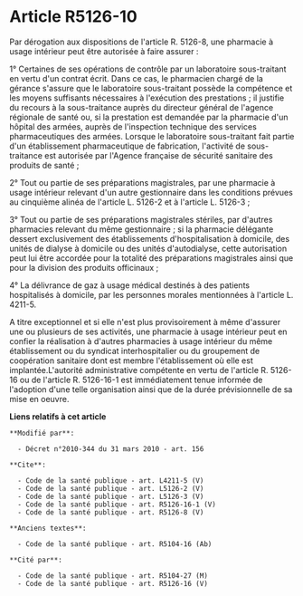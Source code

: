 # Article R5126-10

Par dérogation aux dispositions de l'article R. 5126-8, une pharmacie à usage intérieur peut être autorisée à faire
assurer : 

1° Certaines de ses opérations de contrôle par un laboratoire sous-traitant en vertu d'un contrat écrit. Dans ce cas, le
pharmacien chargé de la gérance s'assure que le laboratoire sous-traitant possède la compétence et les moyens suffisants
nécessaires à l'exécution des prestations ; il justifie du recours à la sous-traitance auprès du directeur général de
l'agence régionale de santé ou, si la prestation est demandée par la pharmacie d'un hôpital des armées, auprès de
l'inspection technique des services pharmaceutiques des armées. Lorsque le laboratoire sous-traitant fait partie d'un
établissement pharmaceutique de fabrication, l'activité de sous-traitance est autorisée par l'Agence française de sécurité
sanitaire des produits de santé ; 

2° Tout ou partie de ses préparations magistrales, par une pharmacie à usage intérieur relevant d'un autre gestionnaire dans
les conditions prévues au cinquième alinéa de l'article L. 5126-2 et à l'article L. 5126-3 ; 

3° Tout ou partie de ses préparations magistrales stériles, par d'autres pharmacies relevant du même gestionnaire ; si la
pharmacie délégante dessert exclusivement des établissements d'hospitalisation à domicile, des unités de dialyse à domicile
ou des unités d'autodialyse, cette autorisation peut lui être accordée pour la totalité des préparations magistrales ainsi
que pour la division des produits officinaux ; 

4° La délivrance de gaz à usage médical destinés à des patients hospitalisés à domicile, par les personnes morales
mentionnées à l'article L. 4211-5.

A titre exceptionnel et si elle n'est plus provisoirement à même d'assurer une ou plusieurs de ses activités, une pharmacie à
usage intérieur peut en confier la réalisation à d'autres pharmacies à usage intérieur du même établissement ou du syndicat
interhospitalier ou du groupement de coopération sanitaire dont est membre l'établissement où elle est implantée.L'autorité
administrative compétente en vertu de l'article R. 5126-16 ou de l'article R. 5126-16-1 est immédiatement tenue informée de
l'adoption d'une telle organisation ainsi que de la durée prévisionnelle de sa mise en oeuvre.

**Liens relatifs à cet article**

	**Modifié par**:

	  - Décret n°2010-344 du 31 mars 2010 - art. 156

	**Cite**:

	  - Code de la santé publique - art. L4211-5 (V)
	  - Code de la santé publique - art. L5126-2 (V)
	  - Code de la santé publique - art. L5126-3 (V)
	  - Code de la santé publique - art. R5126-16-1 (V)
	  - Code de la santé publique - art. R5126-8 (V)

	**Anciens textes**:

	  - Code de la santé publique - art. R5104-16 (Ab)

	**Cité par**:

	  - Code de la santé publique - art. R5104-27 (M)
	  - Code de la santé publique - art. R5126-16 (V)
